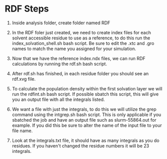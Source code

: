 # RDF Steps
 
1. Inside analysis folder, create folder named RDF

2. In the RDF foler just created, we need to create index files for each solvent accessible residue to use as a reference, to do this run the index_solvation_shell.sh bash script. Be sure to 
edit the .xtc and .gro names to match the name you assigned for your simulation. 

3. Now that we have the reference index.ndx files, we can run RDF calculations by running the rdf.sh bash script.

4. After rdf.sh has finished, in each residue folder you should see an rdf.xvg file.

5. To calculate the population density within the first solvation layer we will run the rdfint.sh bash script.  If possible sbatch this script, this will give you an output
file with all the integrals listed.

6. We want a file with just the integrals, to do this we will utilize the grep command using the intgrep.sh bash script. This is only applicable if you sbatched the job and have an output file
such as slurm-55864.out for example.  If you did this be sure to alter the name of the input file to your file name.

6. Look at the integrals.txt file, it should have as many integrals as you do residues.  If you haven't changed the residue numbers it will be 23 integrals. 
